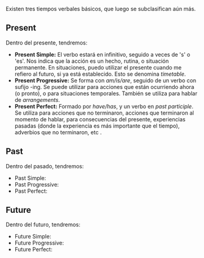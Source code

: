 Existen tres tiempos verbales básicos, que luego se subclasifican aún más.

## Present

Dentro del presente, tendremos:

- **Present Simple:** El verbo estará en infinitivo, seguido a veces de 's' o 'es'. Nos indica que la acción es un hecho, rutina, o situación permanente. En situaciones, puedo utilizar el presente cuando me refiero al futuro, si ya está establecido. Esto se denomina *timetable*.
- **Present Progressive:** Se forma con *am/is/are*, seguido de un verbo con sufijo -ing. Se puede utilizar para acciones que están ocurriendo ahora (o pronto), o para situaciones temporales. También se utiliza para hablar de *arrangements*.
- **Present Perfect:** Formado por *have/has*, y un verbo en *past participle*. Se utiliza para acciones que no terminaron, acciones que terminaron al momento de hablar, para consecuencias del presente, experiencias pasadas (donde la experiencia es más importante que el tiempo), adverbios que no terminaron, etc .

## Past

Dentro del pasado, tendremos:

- Past Simple:
- Past Progressive:
- Past Perfect:

## Future

Dentro del futuro, tendremos:

- Future Simple:
- Future Progressive:
- Future Perfect:
